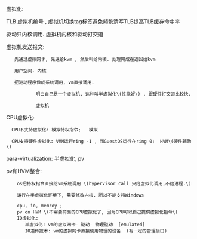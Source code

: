 虚拟化:

TLB  虚拟机编号   , 虚拟机切换tag标签避免频繁清写TLB提高TLB缓存命中率

驱动只内核调用.   虚拟机内核和驱动打交道

虚拟机发送报文:

```
   先通过虚拟网卡, 先送给kvm , 然后叫给内核. 处理完成在返回给kvm

   用户空间- 内核

   把驱动程序做成系统调用, vm直接调用.

           明白自己是一个虚拟机, 这种叫半虚拟化\(性能好\) , 跟硬件打交道比较快.

           虚拟机
```

CPU虚拟化:

```
  CPU不支持虚拟化: 模拟特权指令;   模拟

  CPU支持硬件虚拟化: VMM运行ring -1 , 而GuestOS运行在ring 0;  HVM\(硬件辅助\)
```

para-virtualization: 半虚拟化, pv

pv和HVM整合:

```
    os把特权指令直接给vm系统调用 \(hypervisor call 只给虚拟化调用,不给进程.\)

    运行在半虚拟化环境下, 需要修改内核. 所以不能支持Windows

    cpu, io, memroy ;   
    pv on HVM \(不需要前面的CPU虚拟化了, 因为CPU可以自己提供虚拟化指令\)
    IO虚拟化:
       半虚拟化: vm的虚拟网卡- 驱动- 物理驱动  [emulated]
       IO透传技术: vm的虚拟网卡直接使用物理的设备  (有一定的管理接口)
```



